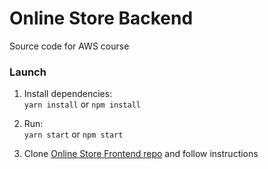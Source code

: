 # Online Store Backend

Source code for AWS course

### Launch

1. Install dependencies:\
   `yarn install` or `npm install`

2. Run:\
   `yarn start` or `npm start`

3. Clone [Online Store Frontend repo](https://github.com/aws-course/aws-online-store-frontend) and follow instructions

